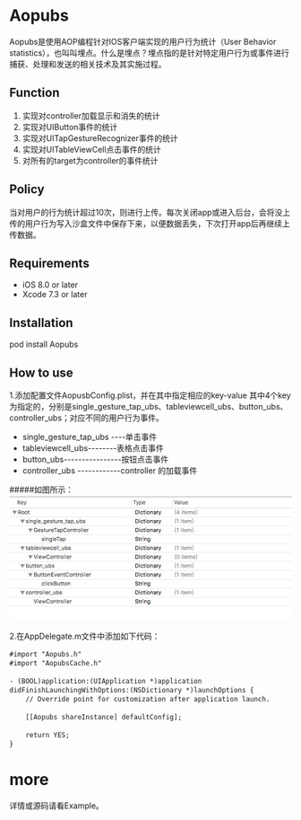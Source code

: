 # Aopubs
Aopubs是使用AOP编程针对IOS客户端实现的用户行为统计（User Behavior statistics），也叫叫埋点。什么是埋点？埋点指的是针对特定用户行为或事件进行捕获、处理和发送的相关技术及其实施过程。

## Function
1. 实现对controller加载显示和消失的统计
2. 实现对UIButton事件的统计
3. 实现对UITapGestureRecognizer事件的统计
4. 实现对UITableViewCell点击事件的统计
5. 对所有的target为controller的事件统计

## Policy
当对用户的行为统计超过10次，则进行上传。每次关闭app或进入后台，会将没上传的用户行为写入沙盒文件中保存下来，以便数据丢失，下次打开app后再继续上传数据。

## Requirements

* iOS 8.0 or later
* Xcode 7.3 or later

## Installation
pod install Aopubs

## How to use

1.添加配置文件AopusbConfig.plist，并在其中指定相应的key-value 其中4个key为指定的，分别是single_gesture_tap_ubs、tableviewcell_ubs、button_ubs、controller_ubs；对应不同的用户行为事件。

 * single_gesture_tap_ubs ----单击事件
 * tableviewcell_ubs--------表格点击事件
 * button_ubs----------------按钮点击事件
 * controller_ubs ------------controller 的加载事件
 
#####如图所示：
![](1.png)

2.在AppDelegate.m文件中添加如下代码：


	#import "Aopubs.h"
	#import "AopubsCache.h"

	- (BOOL)application:(UIApplication *)application didFinishLaunchingWithOptions:(NSDictionary *)launchOptions {
	    // Override point for customization after application launch.
	    
	    [[Aopubs shareInstance] defaultConfig];
	
	    return YES;
	}



# more
详情或源码请看Example。